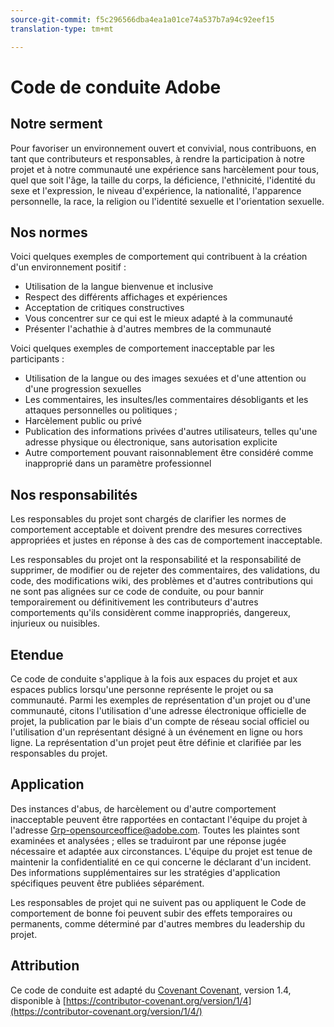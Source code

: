 ```yaml
---
source-git-commit: f5c296566dba4ea1a01ce74a537b7a94c92eef15
translation-type: tm+mt

---
```

# Code de conduite Adobe

## Notre serment

Pour favoriser un environnement ouvert et convivial, nous contribuons, en tant que contributeurs
et responsables, à rendre la participation à notre projet et
à notre communauté une expérience sans harcèlement pour tous, quel que soit l'âge, la taille du corps,
la déficience, l'ethnicité, l'identité du sexe et l'expression, le niveau d'expérience,
la nationalité, l'apparence personnelle, la race, la religion ou l'identité sexuelle et
l'orientation sexuelle.

## Nos normes

Voici quelques exemples de comportement qui contribuent à la création d'un environnement
positif :

* Utilisation de la langue bienvenue et inclusive
* Respect des différents affichages et expériences
* Acceptation de critiques constructives
* Vous concentrer sur ce qui est le mieux adapté à la communauté
* Présenter l'achathie à d'autres membres de la communauté

Voici quelques exemples de comportement inacceptable par les participants :

* Utilisation de la langue ou des images sexuées et d'une attention ou d'une progression sexuelles
* Les commentaires, les insultes/les commentaires désobligants et les attaques personnelles ou politiques ;
* Harcèlement public ou privé
* Publication des informations privées d'autres utilisateurs, telles qu'une adresse physique ou électronique,
sans autorisation explicite
* Autre comportement pouvant raisonnablement être considéré comme inapproprié dans un paramètre professionnel

## Nos responsabilités

Les responsables du projet sont chargés de clarifier les normes de comportement acceptable
et doivent prendre des mesures correctives appropriées et justes en
réponse à des cas de comportement inacceptable.

Les responsables du projet ont la responsabilité et la responsabilité de supprimer, de modifier ou
de rejeter des commentaires, des validations, du code, des modifications wiki, des problèmes et d'autres contributions
qui ne sont pas alignées sur ce code de conduite, ou pour bannir temporairement ou
définitivement les contributeurs d'autres comportements qu'ils considèrent comme inappropriés,
dangereux, injurieux ou nuisibles.

## Etendue

Ce code de conduite s'applique à la fois aux espaces du projet et aux espaces
publics lorsqu'une personne représente le projet ou sa communauté. Parmi les exemples de représentation d'un projet ou d'une communauté, citons l'utilisation d'une adresse électronique officielle de projet, la publication par le biais d'un compte de réseau social officiel ou l'utilisation d'un représentant désigné
à un événement en ligne ou hors ligne. La représentation d'un projet peut être définie et clarifiée par les responsables du projet.

## Application

Des instances d'abus, de harcèlement ou d'autre comportement inacceptable peuvent être rapportées en contactant l'équipe du projet à l'adresse Grp-opensourceoffice@adobe.com. Toutes
les plaintes sont examinées et analysées ; elles se traduiront par une réponse jugée nécessaire et adaptée aux circonstances. L'équipe du projet est
tenue de maintenir la confidentialité en ce qui concerne le déclarant d'un incident.
Des informations supplémentaires sur les stratégies d'application spécifiques peuvent être publiées séparément.

Les responsables de projet qui ne suivent pas ou appliquent le Code de comportement de bonne
foi peuvent subir des effets temporaires ou permanents, comme déterminé par d'autres
membres du leadership du projet.

## Attribution

Ce code de conduite est adapté du [Covenant Covenant](https://contributor-covenant.org), version 1.4,
disponible à [https://contributor-covenant.org/version/1/4](https://contributor-covenant.org/version/1/4/)
